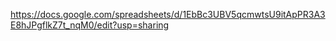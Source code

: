 https://docs.google.com/spreadsheets/d/1EbBc3UBV5qcmwtsU9itApPR3A3E8hJPgflkZ7t_nqM0/edit?usp=sharing